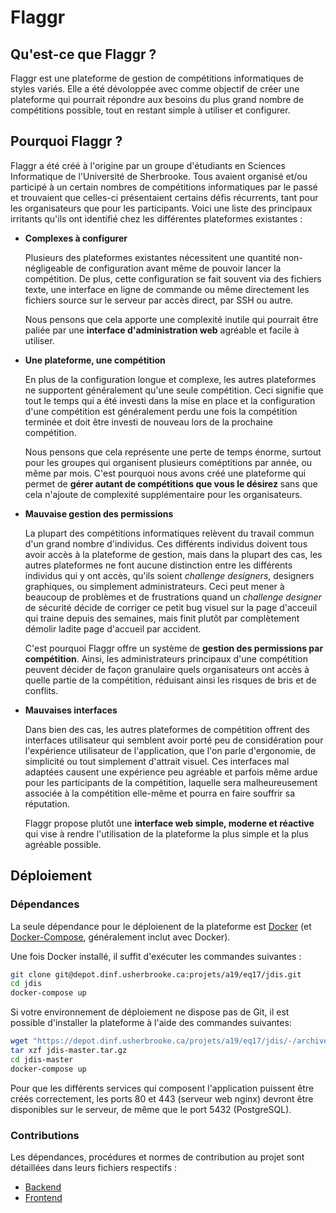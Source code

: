 # Flaggr

## Qu'est-ce que Flaggr ?

Flaggr est une plateforme de gestion de compétitions informatiques de styles variés. Elle a été dévoloppée avec comme objectif de créer une plateforme qui pourrait répondre aux besoins du plus grand nombre de compétitions possible, tout en restant simple à utiliser et configurer.

## Pourquoi Flaggr ?

Flaggr a été créé à l'origine par un groupe d'étudiants en Sciences Informatique de l'Université de Sherbrooke. Tous avaient organisé et/ou participé à un certain nombres de compétitions informatiques par le passé et trouvaient que celles-ci présentaient certains défis récurrents, tant pour les organisateurs que pour les participants. Voici une liste des principaux irritants qu'ils ont identifié chez les différentes plateformes existantes :

* **Complexes à configurer**

    Plusieurs des plateformes existantes nécessitent une quantité non-négligeable de configuration avant même de pouvoir lancer la compétition. De plus, cette configuration se fait souvent via des fichiers texte, une interface en ligne de commande ou même directement les fichiers source sur le serveur par accès direct, par SSH ou autre.
    
    Nous pensons que cela apporte une complexité inutile qui pourrait être paliée par une **interface d'administration web** agréable et facile à utiliser.

* **Une plateforme, une compétition**

    En plus de la configuration longue et complexe, les autres plateformes ne supportent généralement qu'une seule compétition. Ceci signifie que tout le temps qui a été investi dans la mise en place et la configuration d'une compétition est généralement perdu une fois la compétition terminée et doit être investi de nouveau lors de la prochaine compétition.

    Nous pensons que cela représente une perte de temps énorme, surtout pour les groupes qui organisent plusieurs coméptitions par année, ou même par mois. C'est pourquoi nous avons créé une plateforme qui permet de **gérer autant de compétitions que vous le désirez** sans que cela n'ajoute de complexité supplémentaire pour les organisateurs.

* **Mauvaise gestion des permissions**

    La plupart des compétitions informatiques relèvent du travail commun d'un grand nombre d'individus. Ces différents individus doivent tous avoir accès à la plateforme de gestion, mais dans la plupart des cas, les autres plateformes ne font aucune distinction entre les différents individus qui y ont accès, qu'ils soient *challenge designers*, designers graphiques, ou simplement administrateurs. Ceci peut mener à beaucoup de problèmes et de frustrations quand un *challenge designer* de sécurité décide de corriger ce petit bug visuel sur la page d'acceuil qui traine depuis des semaines, mais finit plutôt par complètement démolir ladite page d'accueil par accident.

    C'est pourquoi Flaggr offre un système de **gestion des permissions par compétition**. Ainsi, les administrateurs principaux d'une compétition peuvent décider de façon granulaire quels organisateurs ont accès à quelle partie de la compétition, réduisant ainsi les risques de bris et de conflits.

* **Mauvaises interfaces**

    Dans bien des cas, les autres plateformes de compétition offrent des interfaces utilisateur qui semblent avoir porté peu de considération pour l'expérience utilisateur de l'application, que l'on parle d'ergonomie, de simplicité ou tout simplement d'attrait visuel. Ces interfaces mal adaptées causent une expérience peu agréable et parfois même ardue pour les participants de la compétition, laquelle sera malheureusement associée à la compétition elle-même et pourra en faire souffrir sa réputation.

    Flaggr propose plutôt une **interface web simple, moderne et réactive** qui vise à rendre l'utilisation de la plateforme la plus simple et la plus agréable possible.

## Déploiement

### Dépendances

La seule dépendance pour le déploienent de la plateforme est [Docker](https://www.docker.com/) (et [Docker-Compose](https://docs.docker.com/compose/), généralement inclut avec Docker).

Une fois Docker installé, il suffit d'exécuter les commandes suivantes :

```bash
git clone git@depot.dinf.usherbrooke.ca:projets/a19/eq17/jdis.git
cd jdis
docker-compose up
```

Si votre environnement de déploiement ne dispose pas de Git, il est possible d'installer la plateforme à l'aide des commandes suivantes:

```bash
wget "https://depot.dinf.usherbrooke.ca/projets/a19/eq17/jdis/-/archive/master/jdis-master.tar.gz"
tar xzf jdis-master.tar.gz
cd jdis-master
docker-compose up
```

Pour que les différents services qui composent l'application puissent être créés correctement, les ports 80 et 443 (serveur web nginx) devront être disponibles sur le serveur, de même que le port 5432 (PostgreSQL).

### Contributions

Les dépendances, procédures et normes de contribution au projet sont détaillées dans leurs fichiers respectifs :

* [Backend](backend/README.md)
* [Frontend](frontend/README.md)
